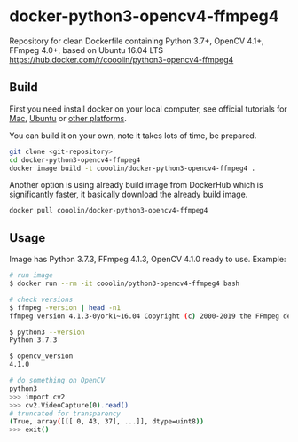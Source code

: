 # docker-python3-opencv4-ffmpeg4
Repository for clean Dockerfile containing Python 3.7+, OpenCV 4.1+, FFmpeg 4.0+, based on Ubuntu 16.04 LTS https://hub.docker.com/r/cooolin/python3-opencv4-ffmpeg4

## Build

First you need install docker on your local computer, see official tutorials for [Mac](https://docs.docker.com/docker-for-mac/install/), [Ubuntu](https://docs.docker.com/install/linux/docker-ce/ubuntu/) or [other platforms](https://docs.docker.com/install/).

You can build it on your own, note it takes lots of time, be prepared.
```bash
git clone <git-repository>
cd docker-python3-opencv4-ffmpeg4
docker image build -t cooolin/docker-python3-opencv4-ffmpeg4 .
```

Another option is using already build image from DockerHub which is significantly faster, it basically download the already build image.
```
docker pull cooolin/docker-python3-opencv4-ffmpeg4
```

## Usage

Image has Python 3.7.3, FFmpeg 4.1.3, OpenCV 4.1.0 ready to use. Example:

```bash
# run image
$ docker run --rm -it cooolin/python3-opencv4-ffmpeg4 bash

# check versions
$ ffmpeg -version | head -n1
ffmpeg version 4.1.3-0york1~16.04 Copyright (c) 2000-2019 the FFmpeg developers

$ python3 --version
Python 3.7.3

$ opencv_version
4.1.0

# do something on OpenCV
python3
>>> import cv2
>>> cv2.VideoCapture(0).read()
# truncated for transparency
(True, array([[[ 0, 43, 37], ...]], dtype=uint8))
>>> exit()
```
